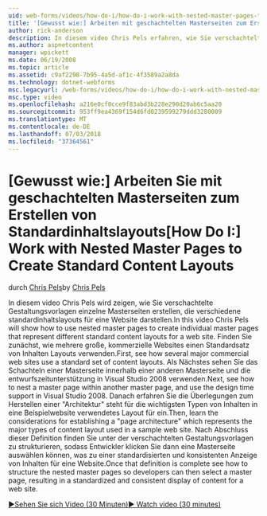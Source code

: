 ```yaml
---
uid: web-forms/videos/how-do-i/how-do-i-work-with-nested-master-pages-to-create-standard-content-layouts
title: '[Gewusst wie:] Arbeiten mit geschachtelten Masterseiten zum Erstellen von Standardinhaltslayouts | Microsoft-Dokumentation'
author: rick-anderson
description: In diesem video Chris Pels erfahren, wie Sie verschachtelte Gestaltungsvorlagen einzelne Masterseiten erstellen, die verschiedene standardinhaltslayouts für eine w darstellen...
ms.author: aspnetcontent
manager: wpickett
ms.date: 06/19/2008
ms.topic: article
ms.assetid: c9af2298-7b95-4a5d-af1c-4f3589a2a8da
ms.technology: dotnet-webforms
msc.legacyurl: /web-forms/videos/how-do-i/how-do-i-work-with-nested-master-pages-to-create-standard-content-layouts
msc.type: video
ms.openlocfilehash: a216e0cf0cce9f83abd3b228e290d20ab6c5aa20
ms.sourcegitcommit: 953ff9ea4369f154d6fd0239599279ddd3280009
ms.translationtype: MT
ms.contentlocale: de-DE
ms.lasthandoff: 07/03/2018
ms.locfileid: "37364561"
---
```

<a name="how-do-i-work-with-nested-master-pages-to-create-standard-content-layouts"></a><span data-ttu-id="14a0f-103">[Gewusst wie:] Arbeiten Sie mit geschachtelten Masterseiten zum Erstellen von Standardinhaltslayouts</span><span class="sxs-lookup"><span data-stu-id="14a0f-103">[How Do I:] Work with Nested Master Pages to Create Standard Content Layouts</span></span>
====================
<span data-ttu-id="14a0f-104">durch [Chris Pels](https://twitter.com/chrispels)</span><span class="sxs-lookup"><span data-stu-id="14a0f-104">by [Chris Pels](https://twitter.com/chrispels)</span></span>

<span data-ttu-id="14a0f-105">In diesem video Chris Pels wird zeigen, wie Sie verschachtelte Gestaltungsvorlagen einzelne Masterseiten erstellen, die verschiedene standardinhaltslayouts für eine Website darstellen.</span><span class="sxs-lookup"><span data-stu-id="14a0f-105">In this video Chris Pels will show how to use nested master pages to create individual master pages that represent different standard content layouts for a web site.</span></span> <span data-ttu-id="14a0f-106">Finden Sie zunächst, wie mehrere große, kommerzielle Websites einen Standardsatz von Inhalten Layouts verwenden.</span><span class="sxs-lookup"><span data-stu-id="14a0f-106">First, see how several major commercial web sites use a standard set of content layouts.</span></span> <span data-ttu-id="14a0f-107">Als Nächstes sehen Sie das Schachteln einer Masterseite innerhalb einer anderen Masterseite und die entwurfszeitunterstützung in Visual Studio 2008 verwenden.</span><span class="sxs-lookup"><span data-stu-id="14a0f-107">Next, see how to nest a master page within another master page, and use the design time support in Visual Studio 2008.</span></span> <span data-ttu-id="14a0f-108">Danach erfahren Sie die Überlegungen zum Herstellen einer "Architektur" steht für die wichtigsten Typen von Inhalten in eine Beispielwebsite verwendetes Layout für ein.</span><span class="sxs-lookup"><span data-stu-id="14a0f-108">Then, learn the considerations for establishing a "page architecture" which represents the major types of content layout used in a sample web site.</span></span> <span data-ttu-id="14a0f-109">Nach Abschluss dieser Definition finden Sie unter der verschachtelten Gestaltungsvorlagen zu strukturieren, sodass Entwickler klicken Sie dann eine Masterseite auswählen können, was zu einer standardisierten und konsistenten Anzeige von Inhalten für eine Website.</span><span class="sxs-lookup"><span data-stu-id="14a0f-109">Once that definition is complete see how to structure the nested master pages so developers can then select a master page, resulting in a standardized and consistent display of content for a web site.</span></span>

[<span data-ttu-id="14a0f-110">&#9654;Sehen Sie sich Video (30 Minuten)</span><span class="sxs-lookup"><span data-stu-id="14a0f-110">&#9654; Watch video (30 minutes)</span></span>](https://channel9.msdn.com/Blogs/ASP-NET-Site-Videos/how-do-i-work-with-nested-master-pages-to-create-standard-content-layouts)

